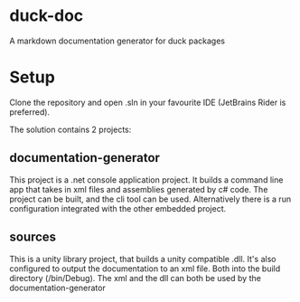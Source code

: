 # duck-doc
A markdown documentation generator for duck packages

# Setup
Clone the repository and open .sln in your favourite IDE (JetBrains Rider is preferred).

The solution contains 2 projects:

## documentation-generator
This project is a .net console application project. It builds a command line app that takes in xml files and assemblies generated by c# code. The project can be built, and the cli tool can be used. Alternatively there is a run configuration integrated with the other embedded project.

## sources
This is a unity library project, that builds a unity compatible .dll. It's also configured to output the documentation to an xml file. Both into the build directory (/bin/Debug). The xml and the dll can both be used by the documentation-generator
